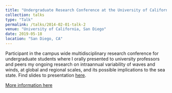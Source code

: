 ```yaml
---
title: "Undergraduate Research Conference at the University of California, San Diego"
collection: talks
type: "Talk"
permalink: /talks/2014-02-01-talk-2
venue: "University of California, San Diego"
date: 2019-05-18
location: "San Diego, CA"
---
```


Participant in the campus wide multidisciplinary research conference for undergraduate students where I orally presented to university professors and peers my ongoing research on intraannual variability of waves and winds, at global and regional scales, and its possible implications to the sea state. Find slides to presentation [here](http://lcolosi.github.io/files/undergraduate_research_conference_presentation.pdf). 

[More information here](https://aep.ucsd.edu/conferences/urc/index.html)
